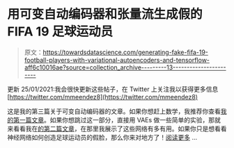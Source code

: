 # 用可变自动编码器和张量流生成假的 FIFA 19 足球运动员

> 原文：<https://towardsdatascience.com/generating-fake-fifa-19-football-players-with-variational-autoencoders-and-tensorflow-aff6c10016ae?source=collection_archive---------13----------------------->

更新 25/01/2021:我会很快更新这些帖子，在 Twitter 上关注我以获得更多信息[https://twitter.com/mmeendez8](https://twitter.com/mmeendez8)

这是我的第三篇关于可变自动编码器的文章。如果你想赶上数学，我推荐你查看[我的第一篇文章](https://mmeendez8.github.io/projects/2019_vae_tensorflow.html)。如果你想跳过这一部分，直接用 VAEs 做一些简单的实验，那就来看看我在[的第二篇文章](https://mmeendez8.github.io/projects/2019_vae_tensorflow.html)，在那里我展示了这些网络有多有用。如果你只是想看看神经网络如何创造足球运动员的假脸，那么你来对地方了！[阅读更多](https://mmeendez8.github.io/2019/02/06/vae-fifa.html) …